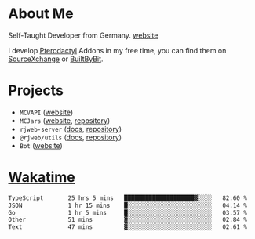# About Me

Self-Taught Developer from Germany. [website](https://rjansen.dev)

I develop [Pterodactyl](https://pterodactyl.io) Addons in my free time, you can find
them on [SourceXchange](https://www.sourcexchange.net/teams/356/profile) or [BuiltByBit](https://builtbybit.com/search/3078009).

# Projects

- `MCVAPI` ([website](https://versions.mcjars.app))
- `MCJars` ([website](https://mcjars.app), [repository](https://github.com/0x7d8/mcjar))
- `rjweb-server` ([docs](https://server.rjweb.dev), [repository](https://github.com/0x7d8/NPM_WEB-SERVER))
- `@rjweb/utils` ([docs](https://utils.rjweb.dev), [repository](https://github.com/0x7d8/rjweb-utils))
- `Bot` ([website](https://bot.rjns.dev))

# [Wakatime](https://wakatime.com/@0x7d8)

<!--START_SECTION:waka-->

```txt
TypeScript       25 hrs 5 mins   ████████████████████▓░░░░   82.60 %
JSON             1 hr 15 mins    █░░░░░░░░░░░░░░░░░░░░░░░░   04.14 %
Go               1 hr 5 mins     █░░░░░░░░░░░░░░░░░░░░░░░░   03.57 %
Other            51 mins         ▓░░░░░░░░░░░░░░░░░░░░░░░░   02.84 %
Text             47 mins         ▓░░░░░░░░░░░░░░░░░░░░░░░░   02.61 %
```

<!--END_SECTION:waka-->
